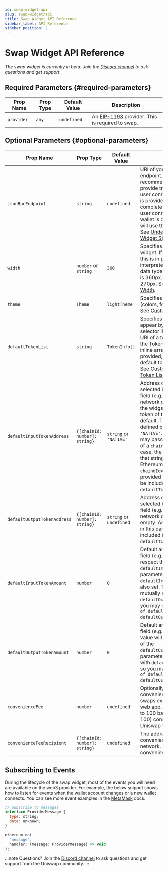 ```yaml
---
id: swap-widget-api
slug: swap-widget/api
title: Swap Widget API Reference
sidebar_label: API Reference
sidebar_position: 2
---
```


# Swap Widget API Reference

_The swap widget is currently in beta. Join the [Discord channel](https://discord.com/channels/597638925346930701/941447445844463676) to ask questions and get support._

## Required Parameters {#required-parameters}

| Prop Name | Prop Type | Default Value | Description |
| --- | --- | --- | --- |
| `provider` | `any` | `undefined` | An [EIP-1193](https://eips.ethereum.org/EIPS/eip-1193) provider. This is required to swap. |

## Optional Parameters {#optional-parameters}

| Prop Name | Prop Type | Default Value | Description |
| --- | --- | --- | --- |
| `jsonRpcEndpoint` | `string` | `undefined` | URI of your JSON-RPC endpoint. Strongly recommended in order to provide trade quotes prior to the user connecting a wallet. If none is provided, the widget will be completely disabled until the user connects a wallet. Once a wallet is connected, the widget will use the wallet’s JSON-RPC. See [Understanding the Swap Widget States](../swap-widget#understanding-widget-states). |
| `width` | `number` or `string` | `360` | Specifies the width of the widget. If specified as a number, this is in pixels; otherwise, it is interpreted as a CSS `<length>` data type. Recommended width is 360px. Minimum width is 270px. See [Customizing the Width](../swap-widget#customizing-width). |
| `theme` | `Theme` | `lightTheme` | Specifies a custom theme (colors, font, and border radii). See [Customizing the Theme](../swap-widget#customizing-theme). |
| `defaultTokenList` | `string` | `TokenInfo[]` | Specifies the set of tokens that appear by default in the token selector list. Accepts either a URI of a token list as defined by the Token Lists standard, or an inline array of tokens. If none is provided, the Uniswap Labs default token list will be used. See [Customizing the Default Token List](../swap-widget#customizing-default-token-list). |
| `defaultInputTokenAddress` | `{[chainId: number]: string}` | `string` or `'NATIVE'` | Address of the token to be selected by default in the input field (e.g. USDC) for each network chain ID. If left empty the widget will use the native token of the connected chain as default. This can be explicitly defined by the special string `'NATIVE'`. For convenience you may pass a single string instead of a `chainId` mapping. In this case, the widget will assume that string corresponds to an L1 Ethereum address with `chaindId=1`. Any addresses provided in this parameter must be included in the `defaultTokenList`. |
| `defaultOutputTokenAddress` | `{[chainId: number]: string}` | `string` or `undefined` | Address of the token to be selected by default in the input field (e.g. USDC) for each network chain ID. None if left empty. Any addresses provided in this parameter must be included in the `defaultTokenList`. |
| `defaultInputTokenAmount` | `number` | `0` | Default amount for the input field (e.g. 1 ETH). This value will respect the decimals of the `defaultInputTokenAddress`. This parameter is valid only if `defaultInputTokenAddress` is also set. This parameter is mutually exclusive with `defaultOutputTokenAmount`, so you may set only one `of defaultInputTokenAmount and` `defaultOutputTokenAmount`.  |
| `defaultOutputTokenAmount` | `number` | `0` | Default amount for the input field (e.g. 100 USDC). This value will respect the decimals of the `defaultOutputTokenAddress`. This parameter is mutually exclusive with `defaultInputTokenAmount`, so you may set only one `of defaultInputTokenAmount and` `defaultOutputTokenAmount`. |
| `convenienceFee` | `number` | `undefined` | Optionally, you may charge a convenience fee on top of swaps executed through your web app. The allowed range is 1 to 100 basis points (inclusive of 100) consistent with the Uniswap v3 Periphery contract. |
| `convenienceFeeRecipient` | `{[chainId: number]: string}` | `undefined` | The address to receive the convenience fee on each network. Required if convenienceFee is provided. |

## Subscribing to Events

During the lifecycle of the swap widget, most of the events you will need are available on the web3 provider. For example, the below snippet shows how to listen for events when the wallet account changes or a new wallet connects. You can see more event examples in the [MetaMask](https://docs.metamask.io/guide/ethereum-provider.html) docs.

```js
// Subscribe to messages
interface ProviderMessage {
  type: string;
  data: unknown;
}

ethereum.on(
  'message',
  handler: (message: ProviderMessage) => void
);
```

:::note Questions?
Join the [Discord channel](https://discord.com/channels/597638925346930701/941447445844463676) to ask questions and get support from the Uniswap community.
:::
